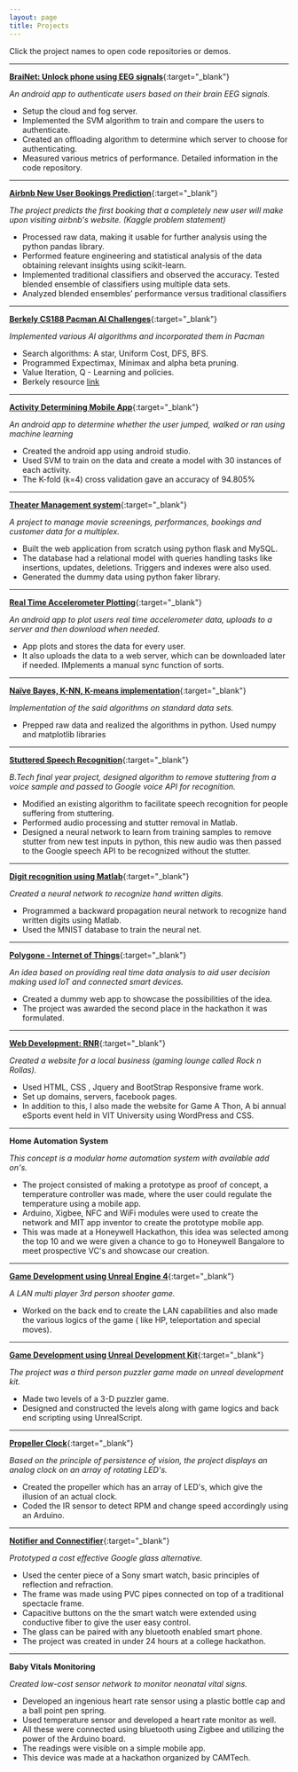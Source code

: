 ```yaml
---
layout: page
title: Projects
---
```


Click the project names to open code repositories or demos.


---
[**BraiNet: Unlock phone using EEG signals**](https://github.com/khannasarthak/BraiNetMCProject){:target="_blank"}

*An android app to authenticate users based on their brain EEG signals.*

   * Setup the cloud and fog server. 
   * Implemented the SVM algorithm to train and compare the users to authenticate.
   * Created an offloading algorithm to determine which server to choose for authenticating.
   * Measured various metrics of performance. Detailed information in the code repository.

---
[**Airbnb New User Bookings Prediction**](https://github.com/khannasarthak/Airbnb-sml){:target="_blank"}

*The project predicts the first booking that a completely new user will make upon visiting airbnb's website. (Kaggle problem statement)*

   * Processed raw data, making it usable for further analysis using the python pandas library.
   * Performed feature engineering and statistical analysis of the data obtaining relevant insights using scikit-learn.
   * Implemented traditional classifiers and observed the accuracy. Tested blended ensemble of classifiers using multiple data sets.
   * Analyzed blended ensembles’ performance versus traditional classifiers

---
[**Berkely CS188 Pacman AI Challenges**](https://github.com/khannasarthak/AI){:target="_blank"}

*Implemented various AI algorithms and incorporated them in Pacman*

   * Search algorithms: A star, Uniform Cost, DFS, BFS.
   * Programmed Expectimax, Minimax and alpha beta pruning.
   * Value Iteration, Q - Learning and policies.
   * Berkely resource [link](http://ai.berkeley.edu/project_overview.html)

---
[**Activity Determining Mobile App**](https://github.com/khannasarthak/DetermineActivityApp){:target="_blank"}

*An android app to determine whether the user jumped, walked or ran using machine learning*

   * Created the android app using android studio. 
   * Used SVM to train on the data and create a model with 30 instances of each activity.
   * The K-fold (k=4) cross validation gave an accuracy of 94.805%

---
[**Theater Management system**](https://github.com/khannasarthak/DMProject-SK){:target="_blank"}

*A project to manage movie screenings, performances, bookings and customer data for a multiplex.*

   * Built the web application from scratch using python flask and MySQL. 
   * The database had a relational model with queries handling tasks like insertions, updates, deletions. Triggers and indexes were also used.
   * Generated the dummy data using python faker library.

---
[**Real Time Accelerometer Plotting**](https://github.com/khannasarthak/HealthMonitorAppv2){:target="_blank"}

*An android app to plot users real time accelerometer data, uploads to a server and then download when needed.*

   * App plots and stores the data for every user.
   * It also uploads the data to a web server, which can be downloaded later if needed. IMplements a manual sync function of sorts.
   
---
[**Naïve Bayes, K-NN, K-means implementation**](https://github.com/khannasarthak/ML){:target="_blank"}

*Implementation of the said algorithms on standard data sets.*

   * Prepped raw data and realized the algorithms in python. Used numpy and matplotlib libraries

---
[**Stuttered Speech Recognition**](https://github.com/khannasarthak/Stuttered-Speech-recognition){:target="_blank"}

*B.Tech final year project, designed algorithm to remove stuttering from a voice sample and passed to Google voice API for recognition.*

   * Modified an existing algorithm to facilitate speech recognition for people suffering from stuttering.
   * Performed audio processing and stutter removal in Matlab.
   * Designed a neural network to learn from training samples to remove stutter from new test inputs in python, this new audio was then passed to the Google speech API to be recognized without the stutter.

---
[**Digit recognition using Matlab**](https://github.com/khannasarthak/Digit-Recognition-using-Neural-Networks){:target="_blank"}

*Created a neural network to recognize hand written digits.*

   * Programmed a backward propagation neural network to recognize hand written digits using Matlab.
   * Used the MNIST database to train the neural net.

---
[**Polygone - Internet of Things**](https://github.com/khannasarthak/weHack2015LiftBoys){:target="_blank"}

*An idea based on providing real time data analysis to aid user decision making used IoT and connected smart devices.*

   * Created a dummy web app to showcase the possibilities of the idea.
   * The project was awarded the second place in the hackathon it was formulated.

 ---
[**Web Development: RNR**](https://github.com/khannasarthak/RNRwebsite){:target="_blank"}

*Created a website for a local business (gaming lounge called Rock n Rollas).*

   * Used HTML, CSS , Jquery and BootStrap Responsive frame work.
   * Set up domains, servers, facebook pages.
   * In addition to this, I also made the website for Game A Thon, A bi annual eSports event held in VIT University using WordPress and CSS. 

---
**Home Automation System**

*This concept is a modular home automation system with available add on's.*

   * The project consisted of making a prototype as proof of concept, a temperature controller was made, where the user could regulate the temperature using a mobile app. 
   * Arduino, Xigbee, NFC and WiFi modules were used to create the network and MIT app inventor to create the prototype mobile app.
   * This was made at a Honeywell Hackathon, this idea was selected among the top 10 and we were given a chance to go to Honeywell Bangalore  to meet prospective VC's and showcase our creation.

---
[**Game Development using Unreal Engine 4**](https://www.youtube.com/watch?v=yN54R70IJyU){:target="_blank"}

*A LAN multi player 3rd person shooter game.* 

   * Worked on the back end to create the LAN capabilities and also made the various logics of the game ( like HP, teleportation and special moves).

---
[**Game Development using Unreal Development Kit**](https://www.youtube.com/watch?v=fN8PgJOeTRU){:target="_blank"}

*The project was a third person puzzler game made on unreal development kit.*

   * Made two levels of a 3-D puzzler game.
   * Designed and constructed the levels along with game logics and back end scripting using UnrealScript.

---
[**Propeller Clock**](https://www.youtube.com/watch?v=rvjXhWs6Akk){:target="_blank"}

*Based on the principle of persistence of vision, the project displays an analog clock on an array of rotating LED's.*
 
   * Created the propeller which has an array of LED's, which give the illusion of an actual clock.
   * Coded the IR sensor to detect RPM and change speed accordingly using an Arduino.

---
[**Notifier and Connectifier**](https://github.com/khannasarthak/Notifier-N-Connectifier){:target="_blank"}

*Prototyped a cost effective Google glass alternative.*

   * Used the center piece of a Sony smart watch, basic principles of reflection and refraction. 
   * The frame was made using PVC pipes connected on top of a traditional spectacle frame.
   * Capacitive buttons on the the smart watch were extended using conductive fiber to give the user easy control.
   * The glass can be paired with any bluetooth enabled smart phone.
   * The project was created in under 24 hours at a college hackathon.

---
**Baby Vitals Monitoring**

*Created low-cost sensor network to monitor neonatal vital signs.*

   * Developed an ingenious heart rate sensor using a plastic bottle cap and a ball point pen spring.
   * Used temperature sensor and developed a heart rate monitor as well. 
   * All these were connected using bluetooth using Zigbee and utilizing the power of the Arduino board. 
   * The readings were visible on a simple mobile app. 
   * This device was made at a hackathon organized by CAMTech.


